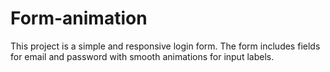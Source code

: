# Form-animation
This project is a simple and responsive login form.  The form includes fields for email and password with smooth animations for input labels.

